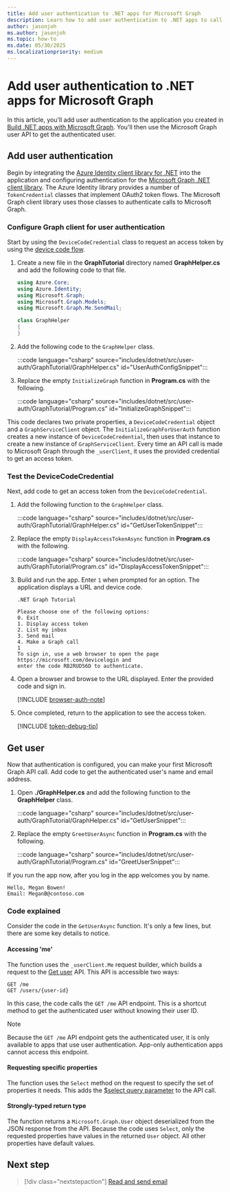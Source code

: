 ```yaml
---
title: Add user authentication to .NET apps for Microsoft Graph
description: Learn how to add user authentication to .NET apps to call Microsoft Graph
author: jasonjoh
ms.author: jasonjoh
ms.topic: how-to
ms.date: 05/30/2025
ms.localizationpriority: medium
---
```


# Add user authentication to .NET apps for Microsoft Graph

In this article, you'll add user authentication to the application you created in [Build .NET apps with Microsoft Graph](dotnet.md). You'll then use the Microsoft Graph user API to get the authenticated user.

## Add user authentication

Begin by integrating the [Azure Identity client library for .NET](https://www.nuget.org/packages/Azure.Identity) into the application and configuring authentication for the [Microsoft Graph .NET client library](https://github.com/microsoftgraph/msgraph-sdk-dotnet). The Azure Identity library provides a number of `TokenCredential` classes that implement OAuth2 token flows. The Microsoft Graph client library uses those classes to authenticate calls to Microsoft Graph.

### Configure Graph client for user authentication

Start by using the `DeviceCodeCredential` class to request an access token by using the [device code flow](/azure/active-directory/develop/v2-oauth2-device-code).

1. Create a new file in the **GraphTutorial** directory named **GraphHelper.cs** and add the following code to that file.

    ```csharp
    using Azure.Core;
    using Azure.Identity;
    using Microsoft.Graph;
    using Microsoft.Graph.Models;
    using Microsoft.Graph.Me.SendMail;

    class GraphHelper
    {
    }
    ```

1. Add the following code to the `GraphHelper` class.

    :::code language="csharp" source="includes/dotnet/src/user-auth/GraphTutorial/GraphHelper.cs" id="UserAuthConfigSnippet":::

1. Replace the empty `InitializeGraph` function in **Program.cs** with the following.

    :::code language="csharp" source="includes/dotnet/src/user-auth/GraphTutorial/Program.cs" id="InitializeGraphSnippet":::

This code declares two private properties, a `DeviceCodeCredential` object and a `GraphServiceClient` object. The `InitializeGraphForUserAuth` function creates a new instance of `DeviceCodeCredential`, then uses that instance to create a new instance of `GraphServiceClient`. Every time an API call is made to Microsoft Graph through the `_userClient`, it uses the provided credential to get an access token.

### Test the DeviceCodeCredential

Next, add code to get an access token from the `DeviceCodeCredential`.

1. Add the following function to the `GraphHelper` class.

    :::code language="csharp" source="includes/dotnet/src/user-auth/GraphTutorial/GraphHelper.cs" id="GetUserTokenSnippet":::

1. Replace the empty `DisplayAccessTokenAsync` function in **Program.cs** with the following.

    :::code language="csharp" source="includes/dotnet/src/user-auth/GraphTutorial/Program.cs" id="DisplayAccessTokenSnippet":::

1. Build and run the app. Enter `1` when prompted for an option. The application displays a URL and device code.

    ```Shell
    .NET Graph Tutorial

    Please choose one of the following options:
    0. Exit
    1. Display access token
    2. List my inbox
    3. Send mail
    4. Make a Graph call
    1
    To sign in, use a web browser to open the page https://microsoft.com/devicelogin and
    enter the code RB2RUD56D to authenticate.
    ```

1. Open a browser and browse to the URL displayed. Enter the provided code and sign in.

    [!INCLUDE [browser-auth-note](includes/shared/browser-auth-note.md)]

1. Once completed, return to the application to see the access token.

    [!INCLUDE [token-debug-tip](includes/shared/token-debug-tip.md)]

## Get user

Now that authentication is configured, you can make your first Microsoft Graph API call. Add code to get the authenticated user's name and email address.

1. Open **./GraphHelper.cs** and add the following function to the **GraphHelper** class.

    :::code language="csharp" source="includes/dotnet/src/user-auth/GraphTutorial/GraphHelper.cs" id="GetUserSnippet":::

1. Replace the empty `GreetUserAsync` function in **Program.cs** with the following.

    :::code language="csharp" source="includes/dotnet/src/user-auth/GraphTutorial/Program.cs" id="GreetUserSnippet":::

If you run the app now, after you log in the app welcomes you by name.

```Shell
Hello, Megan Bowen!
Email: MeganB@contoso.com
```

### Code explained

Consider the code in the `GetUserAsync` function. It's only a few lines, but there are some key details to notice.

#### Accessing 'me'

The function uses the `_userClient.Me` request builder, which builds a request to the [Get user](/graph/api/user-get) API. This API is accessible two ways:

```http
GET /me
GET /users/{user-id}
```

In this case, the code calls the `GET /me` API endpoint. This is a shortcut method to get the authenticated user without knowing their user ID.

> [!NOTE]
> Because the `GET /me` API endpoint gets the authenticated user, it is only available to apps that use user authentication. App-only authentication apps cannot access this endpoint.

#### Requesting specific properties

The function uses the `Select` method on the request to specify the set of properties it needs. This adds the [$select query parameter](/graph/query-parameters#select-parameter) to the API call.

#### Strongly-typed return type

The function returns a `Microsoft.Graph.User` object deserialized from the JSON response from the API. Because the code uses `Select`, only the requested properties have values in the returned `User` object. All other properties have default values.

## Next step

> [!div class="nextstepaction"]
> [Read and send email](dotnet-email.md)
